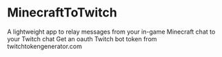 # MinecraftToTwitch

A lightweight app to relay messages from your in-game Minecraft chat to your Twitch chat
Get an oauth Twitch bot token from twitchtokengenerator.com
